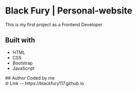 # Black Fury | Personal-website
This is my first project as a Frontend Developer <br>
## Built with
<ul>
    <li>HTML</li>
    <li>CSS</li>
    <li>Bootstrap</li>
    <li>JavaScript</li>
</ul>
## Author
Coded by me <br>
🌐 Link -- https://blackfury117.github.io